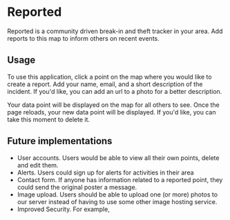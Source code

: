 # Reported

Reported is a community driven break-in and theft tracker in your area. Add reports to this map to inform others on recent events.

## Usage
To use this application, click a point on the map where you would like to create a report. Add your name, email, and a short description of the incident. If you'd like, you can add an url to a photo for a better description.

Your data point will be displayed on the map for all others to see. Once the page reloads, your new data point will be displayed. If you'd like, you can take this moment to delete it.

## Future implementations 
 - User accounts. Users would be able to view all their own points, delete and edit them. 
 - Alerts. Users could sign up for alerts for activities in their area
 - Contact form. If anyone has information related to a reported point, they could send the original poster a message. 
 - Image upload. Users should be able to upload one (or more) photos to our server instead of having to use some other image hosting service. 
 - Improved Security. For example, 
